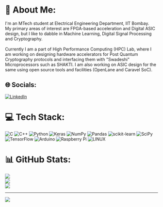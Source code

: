 # 💫 About Me:
I'm an MTech student at Electrical Engineering Department, IIT Bombay.<br>My primary areas of interest are FPGA-based acceleration and Digital ASIC design, but I like to dabble in Machine Learning, Digital Signal Processing and Cryptography.<br><br>Currently I am a part of High Performance Computing (HPC) Lab, where I am working on designing hardware accelerators for Post Quantum Cryptography protocols and interfacing them with "Swadeshi" Microprocessors such as SHAKTI. I am also working on ASIC design for the same using open source tools and facilities (OpenLane and Caravel SoC). 


## 🌐 Socials:
[![LinkedIn](https://img.shields.io/badge/LinkedIn-%230077B5.svg?logo=linkedin&logoColor=white)](https://linkedin.com/in/dhruva-hegde-41722218a) 

# 💻 Tech Stack:
![C](https://img.shields.io/badge/c-%2300599C.svg?style=for-the-badge&logo=c&logoColor=white) ![C++](https://img.shields.io/badge/c++-%2300599C.svg?style=for-the-badge&logo=c%2B%2B&logoColor=white) ![Python](https://img.shields.io/badge/python-3670A0?style=for-the-badge&logo=python&logoColor=ffdd54) ![Keras](https://img.shields.io/badge/Keras-%23D00000.svg?style=for-the-badge&logo=Keras&logoColor=white) ![NumPy](https://img.shields.io/badge/numpy-%23013243.svg?style=for-the-badge&logo=numpy&logoColor=white) ![Pandas](https://img.shields.io/badge/pandas-%23150458.svg?style=for-the-badge&logo=pandas&logoColor=white) ![scikit-learn](https://img.shields.io/badge/scikit--learn-%23F7931E.svg?style=for-the-badge&logo=scikit-learn&logoColor=white) ![SciPy](https://img.shields.io/badge/SciPy-%230C55A5.svg?style=for-the-badge&logo=scipy&logoColor=%white) ![TensorFlow](https://img.shields.io/badge/TensorFlow-%23FF6F00.svg?style=for-the-badge&logo=TensorFlow&logoColor=white) ![Arduino](https://img.shields.io/badge/-Arduino-00979D?style=for-the-badge&logo=Arduino&logoColor=white) ![Raspberry Pi](https://img.shields.io/badge/-RaspberryPi-C51A4A?style=for-the-badge&logo=Raspberry-Pi) ![LINUX](https://img.shields.io/badge/Linux-FCC624?style=for-the-badge&logo=linux&logoColor=black)
# 📊 GitHub Stats:
![](https://github-readme-stats.vercel.app/api?username=Intelectron6&theme=dark&hide_border=false&include_all_commits=true&count_private=false)<br/>
![](https://github-readme-streak-stats.herokuapp.com/?user=Intelectron6&theme=dark&hide_border=false)<br/>
![](https://github-readme-stats.vercel.app/api/top-langs/?username=Intelectron6&theme=dark&hide_border=false&include_all_commits=true&count_private=false&layout=compact)

---
[![](https://visitcount.itsvg.in/api?id=Intelectron6&icon=0&color=0)](https://visitcount.itsvg.in)

<!-- Proudly created with GPRM ( https://gprm.itsvg.in ) -->
